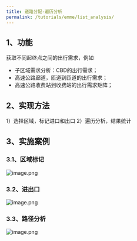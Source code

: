 ```yaml
---
title: 道路分配-遍历分析
permalink: /tutorials/emme/list_analysis/
---
```




## 1、功能
获取不同起终点之间的出行需求，例如

- 子区域需求分析：CBD的出行需求；
- 高速公路廊道，匝道到匝道的出行需求；
- 高速公路收费站到收费站的出行需求矩阵；
## 2、实现方法
1）选择区域，标记进口和出口
2）遍历分析，结果统计

## 3、实施案例

### 3.1、区域标记
![image.png](/assets/images/emme/1678960355488-19a33206-ff32-4548-be29-f827707df957.png)


### 3.2、进出口
![image.png](/assets/images/emme/1678960443733-99de2dd0-01a5-4408-8d9f-af2247a28e35.png)


### 3.3、路径分析

![image.png](/assets/images/emme/1678960466692-d41656c0-2f07-4af6-bb6b-5528e978ff4d.png)

